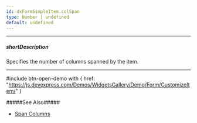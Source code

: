 ```yaml
---
id: dxFormSimpleItem.colSpan
type: Number | undefined
default: undefined
---
```

---
##### shortDescription
Specifies the number of columns spanned by the item.

---
#include btn-open-demo with {
    href: "https://js.devexpress.com/Demos/WidgetsGallery/Demo/Form/CustomizeItem/"
}

#####See Also#####
- [Span Columns](/concepts/05%20UI%20Components/Form/10%20Organize%20Simple%20Items/15%20In%20Columns/10%20Span%20Columns.md '/Documentation/Guide/UI_Components/Form/Organize_Simple_Items/In_Columns/#Span_Columns')